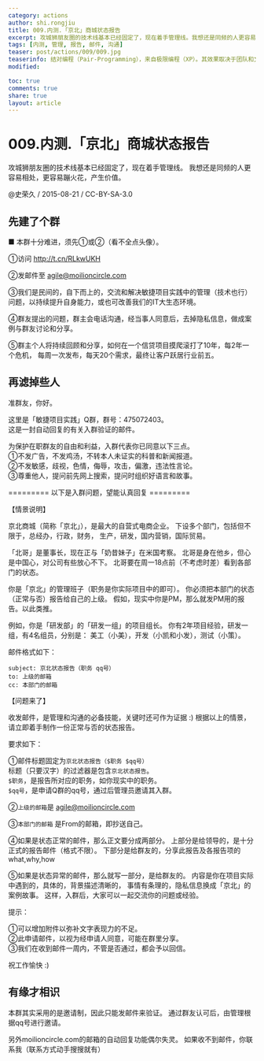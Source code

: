 ```yaml
---
category: actions
author: shi.rongjiu
title: 009.内测.「京北」商城状态报告
excerpt: 攻城狮朋友圈的技术线基本已经固定了，现在着手管理线。我想还是同频的人更容易相处，更容易蹦火花，产生价值。
tags: [内测, 管理, 报告, 邮件, 沟通]
teaser: post/actions/009/009.jpg
teaserinfo: 结对编程（Pair-Programming），来自极限编程（XP）。其效果取决于团队和文化，但有狮友揣测说男女结对很有效率 :)
modified: 

toc: true
comments: true
share: true
layout: article
---
```


# 009.内测.「京北」商城状态报告

攻城狮朋友圈的技术线基本已经固定了，现在着手管理线。
我想还是同频的人更容易相处，更容易蹦火花，产生价值。

@史荣久 / 2015-08-21 / CC-BY-SA-3.0  

## 先建了个群

■ 本群十分难进，须先①或②（看不全点头像）。

①访问 http://t.cn/RLkwUKH 

②发邮件至 agile@moilioncircle.com 

③我们是民间的，自下而上的，交流和解决敏捷项目实践中的管理（技术也行）问题，以持续提升自身能力，或也可改善我们的IT大生态环境。 

④群友提出的问题，群主会电话沟通，经当事人同意后，去掉隐私信息，做成案例与群友讨论和分享。 

⑤群主个人将持续回顾和分享，如何在一个信贷项目摸爬滚打了10年，每2年一个危机， 每周一次发布，每天20个需求，最终让客户跃居行业前五。

## 再滤掉些人

准群友，你好。

这里是「敏捷项目实践」Q群，群号：475072403。  
这是一封自动回复的有关入群验证的邮件。

为保护在职群友的自由和利益，入群代表你已同意以下三点。  
①不发广告，不发鸡汤，不转本人未证实的科普和新闻报道。  
②不发敏感，歧视，色情，侮辱，攻击，偏激，违法性言论。  
③尊重他人，提问前先网上搜索，提问时组织好语言和故事。

========= 以下是入群问题，望能认真回复 =========

【情景说明】

京北商城（简称「京北」），是最大的自营式电商企业。
下设多个部门，包括但不限于，总经办，行政，财务，
生产，研发，国内营销，国际贸易。

「北哥」是董事长，现在正与「奶昔妹子」在米国考察。
北哥是身在他乡，但心是中国心，对公司有些放心不下。
北哥要在周一18点前（不考虑时差）看到各部门的状态。

你是「京北」的管理班子（职务是你实际项目中的即可）。
你必须把本部门的状态（正常与否）报告给自己的上级。
假如，现实中你是PM，那么就发PM用的报告。以此类推。

例如，你是「研发部」的「研发一组」的项目组长。
你有2年项目经验，研发一组，有4名组员，分别是：
美工（小美），开发（小凯和小发），测试（小策）。

邮件格式如下：

    subject: 京北状态报告（职务 qq号）
    to: 上级的邮箱
    cc: 本部门的邮箱

【问题来了】

收发邮件，是管理和沟通的必备技能，关键时还可作为证据 :)
根据以上的情景，请立即着手制作一份正常与否的状态报告。

要求如下：

①邮件标题固定为`京北状态报告（$职务 $qq号）`  
标题（只要汉字）的过滤器是包含`京北状态报告`。  
`$职务`，是报告所对应的职务，如你现实中的职务。  
`$qq号`，是申请Q群的qq号，通过后管理员邀请其入群。  

②`上级的邮箱`是 agile@moilioncircle.com

③`本部门的邮箱` 是From的邮箱，即抄送自己。

④如果是状态正常的邮件，那么正文要分成两部分。
上部分是给领导的，是十分正式的报告邮件（格式不限）。
下部分是给群友的，分享此报告及各报告项的what,why,how

⑤如果是状态异常的邮件，那么就写一部分，是给群友的。
内容是你在项目实际中遇到的，具体的，背景描述清晰的，
事情有条理的，隐私信息换成「京北」的案例故事。
这样，入群后，大家可以一起交流你的问题或经验。

提示：

①可以增加附件以弥补文字表现力的不足。  
②此申请邮件，以视为经申请人同意，可能在群里分享。  
③我们在收到邮件一周内，不管是否通过，都会予以回信。

祝工作愉快 :)

## 有缘才相识

本群其实采用的是邀请制，因此只能发邮件来验证。
通过群友认可后，由管理根据qq号进行邀请。

另外moilioncircle.com的邮箱的自动回复功能偶尔失灵。
如果收不到邮件，你联系我（联系方式动手搜搜就有）


